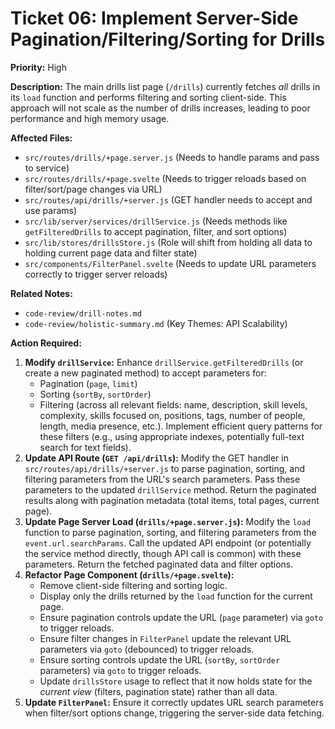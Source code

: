 # Ticket 06: Implement Server-Side Pagination/Filtering/Sorting for Drills

**Priority:** High

**Description:** The main drills list page (`/drills`) currently fetches *all* drills in its `load` function and performs filtering and sorting client-side. This approach will not scale as the number of drills increases, leading to poor performance and high memory usage.

**Affected Files:**

*   `src/routes/drills/+page.server.js` (Needs to handle params and pass to service)
*   `src/routes/drills/+page.svelte` (Needs to trigger reloads based on filter/sort/page changes via URL)
*   `src/routes/api/drills/+server.js` (GET handler needs to accept and use params)
*   `src/lib/server/services/drillService.js` (Needs methods like `getFilteredDrills` to accept pagination, filter, and sort options)
*   `src/lib/stores/drillsStore.js` (Role will shift from holding all data to holding current page data and filter state)
*   `src/components/FilterPanel.svelte` (Needs to update URL parameters correctly to trigger server reloads)

**Related Notes:**

*   `code-review/drill-notes.md`
*   `code-review/holistic-summary.md` (Key Themes: API Scalability)

**Action Required:**

1.  **Modify `drillService`:** Enhance `drillService.getFilteredDrills` (or create a new paginated method) to accept parameters for:
    *   Pagination (`page`, `limit`)
    *   Sorting (`sortBy`, `sortOrder`)
    *   Filtering (across all relevant fields: name, description, skill levels, complexity, skills focused on, positions, tags, number of people, length, media presence, etc.). Implement efficient query patterns for these filters (e.g., using appropriate indexes, potentially full-text search for text fields).
2.  **Update API Route (`GET /api/drills`):** Modify the GET handler in `src/routes/api/drills/+server.js` to parse pagination, sorting, and filtering parameters from the URL's search parameters. Pass these parameters to the updated `drillService` method. Return the paginated results along with pagination metadata (total items, total pages, current page).
3.  **Update Page Server Load (`drills/+page.server.js`):** Modify the `load` function to parse pagination, sorting, and filtering parameters from the `event.url.searchParams`. Call the updated API endpoint (or potentially the service method directly, though API call is common) with these parameters. Return the fetched paginated data and filter options.
4.  **Refactor Page Component (`drills/+page.svelte`):**
    *   Remove client-side filtering and sorting logic.
    *   Display only the drills returned by the `load` function for the current page.
    *   Ensure pagination controls update the URL (`page` parameter) via `goto` to trigger reloads.
    *   Ensure filter changes in `FilterPanel` update the relevant URL parameters via `goto` (debounced) to trigger reloads.
    *   Ensure sorting controls update the URL (`sortBy`, `sortOrder` parameters) via `goto` to trigger reloads.
    *   Update `drillsStore` usage to reflect that it now holds state for the *current view* (filters, pagination state) rather than all data.
5.  **Update `FilterPanel`:** Ensure it correctly updates URL search parameters when filter/sort options change, triggering the server-side data fetching. 